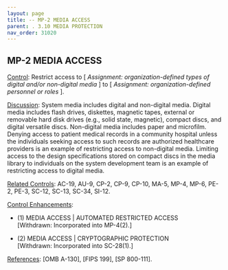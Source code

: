 ```yaml
---
layout: page
title: -- MP-2 MEDIA ACCESS 
parent: . 3.10 MEDIA PROTECTION 
nav_order: 31020 
---
```


## MP-2 MEDIA ACCESS

<ins>Control</ins>: Restrict access to [ _Assignment: organization-defined types of digital and/or non-digital media_ ] to [ _Assignment: organization-defined personnel or roles_ ].

<ins>Discussion</ins>: System media includes digital and non-digital media. Digital media includes flash drives, diskettes, magnetic tapes, external or removable hard disk drives (e.g., solid state, magnetic), compact discs, and digital versatile discs. Non-digital media includes paper and microfilm. Denying access to patient medical records in a community hospital unless the individuals seeking access to such records are authorized healthcare providers is an example of restricting access to non-digital media. Limiting access to the design specifications stored on compact discs in the media library to individuals on the system development team is an example of restricting access to digital media.

<ins>Related Controls</ins>: AC-19, AU-9, CP-2, CP-9, CP-10, MA-5, MP-4, MP-6, PE-2, PE-3, SC-12, SC-13, SC-34, SI-12.

<ins>Control Enhancements</ins>:

* (1) MEDIA ACCESS | AUTOMATED RESTRICTED ACCESS<br>
[Withdrawn: Incorporated into MP-4(2).]

* (2) MEDIA ACCESS | CRYPTOGRAPHIC PROTECTION<br>
[Withdrawn: Incorporated into SC-28(1).]

<ins>References</ins>: [OMB A-130], [FIPS 199], [SP 800-111].
